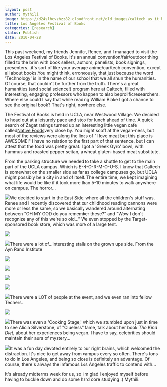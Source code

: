 ```yaml
---
layout: post
author: Mythili
image: https://d24slhcvzhzz82.cloudfront.net/old_images/caltech_as_it_happens/6a0105349b8251970b0133ecf21dd2970b.jpg
title: Los Angeles Festival of Books
categories: [research]
status: Publish
date: 2010-04-28
---
```



This past weekend, my friends Jennifer, Renee, and I managed to visit the Los Angeles Festival of Books. It's an annual convention/fair/outdoor thing filled to the brim with book sellers, authors, panelists, book signings, presenters...it's sort of like your average anime/car/tech convention, except all about books.You might think, erroneously, that just because the word 'Technology' is in the name of our school that we all shun the humanities. Of course, that couldn't be further from the truth. There's a great humanities (and social science!) program here at Caltech, filled with interesting, engaging professors who happen to also beprolificresearchers. Where else could I say that while reading William Blake I got a chance to see the original book? That's right, nowhere else.

The Festival of Books is held in UCLA, near Westwood Village. We decided to head out at a leisurely pace and stop for lunch ahead of time. A quick search of Zagat ratings turned up an interesting little vegan cafe called[Native Foods](https://www.nativefoods.com/)very close by. You might scoff at the vegan-ness, but most of the reviews were along the lines of "I love meat but this place is AWESOME!" I have no relation to the first part of that sentence, but I can attest that the food was pretty great. I got a 'Greek Gyro' bowl, with hummus and roasted pepper seitan, a wheat gluten-based meat substitute.

From the parking structure we needed to take a shuttle to get to the main part of the UCLA campus. Which is E-N-O-R-M-O-U-S. I know that Caltech is somewhat on the smaller side as far as college campuses go, but UCLA might possibly be a city in and of itself. The entire time, we kept imagining what life would be like if it took more than 5-10 minutes to walk anywhere on campus. The horror...


![](https://d24slhcvzhzz82.cloudfront.net/old_images/caltech_as_it_happens/6a0105349b8251970b01348021dfe1970c.jpg)We decided to start in the East Side, where all the children's stuff was. Renee and I recently discovered that our childhood reading cannons were more or less the same, so we basically wandered around alternating between "OH MY GOD do you remember these?" and "Wow I don't recognize any of this we're so old..." We even stopped by the Target-sponsored book store, which was more of a large tent.


![](https://d24slhcvzhzz82.cloudfront.net/old_images/caltech_as_it_happens/6a0105349b8251970b0133ecf2293f970b.jpg)


![](https://d24slhcvzhzz82.cloudfront.net/old_images/caltech_as_it_happens/6a0105349b8251970b01348021e85b970c.jpg)There were a lot of...interesting stalls on the grown ups side. From the Ayn Rand Institute

![](https://d24slhcvzhzz82.cloudfront.net/old_images/caltech_as_it_happens/6a0105349b8251970b01348021e991970c.jpg)


![](https://d24slhcvzhzz82.cloudfront.net/old_images/caltech_as_it_happens/6a0105349b8251970b0133ecf22f5d970b.jpg)


![](https://d24slhcvzhzz82.cloudfront.net/old_images/caltech_as_it_happens/6a0105349b8251970b0133ecf230fa970b.jpg)


![](https://d24slhcvzhzz82.cloudfront.net/old_images/caltech_as_it_happens/6a0105349b8251970b01348021eac2970c.jpg)


![](https://d24slhcvzhzz82.cloudfront.net/old_images/caltech_as_it_happens/6a0105349b8251970b0133ecf23400970b.jpg)There were a LOT of people at the event, and we even ran into fellow Techers.


![](https://d24slhcvzhzz82.cloudfront.net/old_images/caltech_as_it_happens/6a0105349b8251970b01348021ec17970c.jpg)


![](https://d24slhcvzhzz82.cloudfront.net/old_images/caltech_as_it_happens/6a0105349b8251970b01348027ad79970c.jpg)There was even a 'Cooking Stage,' which we stumbled upon just in time to see Alicia Silverstone, of "Clueless" fame, talk about her book *The Kind Diet*, about her experiences being vegan. I have to say, celebrities should maintain their aura of mystery...


![](https://d24slhcvzhzz82.cloudfront.net/old_images/caltech_as_it_happens/6a0105349b8251970b01348027b482970c.jpg)It was a fun day devoted entirely to our right brains, which welcomed the distraction. It's nice to get away from campus every so often. There's tons to do in Los Angeles, and being so close is definitely an advantage. Of course, there's always the infamous Los Angeles traffic to contend with...

It's already midterms week for us, so I'm glad I enjoyed myself before having to buckle down and do some hard core studying :(
Mythili.

